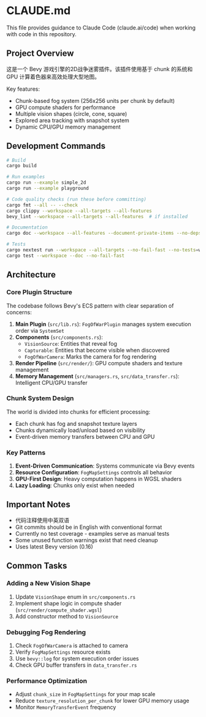 # CLAUDE.md

This file provides guidance to Claude Code (claude.ai/code) when working with code in this repository.

## Project Overview

这是一个 Bevy 游戏引擎的2D战争迷雾插件。该插件使用基于 chunk 的系统和 GPU 计算着色器来高效处理大型地图。

Key features:
- Chunk-based fog system (256x256 units per chunk by default)
- GPU compute shaders for performance
- Multiple vision shapes (circle, cone, square)
- Explored area tracking with snapshot system
- Dynamic CPU/GPU memory management

## Development Commands

```bash
# Build
cargo build

# Run examples
cargo run --example simple_2d
cargo run --example playground

# Code quality checks (run these before committing)
cargo fmt --all -- --check
cargo clippy --workspace --all-targets --all-features
bevy_lint --workspace --all-targets --all-features  # if installed

# Documentation
cargo doc --workspace --all-features --document-private-items --no-deps

# Tests
cargo nextest run --workspace --all-targets --no-fail-fast --no-tests=warn
cargo test --workspace --doc --no-fail-fast
```

## Architecture

### Core Plugin Structure

The codebase follows Bevy's ECS pattern with clear separation of concerns:

1. **Main Plugin** (`src/lib.rs`): `FogOfWarPlugin` manages system execution order via `SystemSet`
2. **Components** (`src/components.rs`): 
   - `VisionSource`: Entities that reveal fog
   - `Capturable`: Entities that become visible when discovered
   - `FogOfWarCamera`: Marks the camera for fog rendering
3. **Render Pipeline** (`src/render/`): GPU compute shaders and texture management
4. **Memory Management** (`src/managers.rs`, `src/data_transfer.rs`): Intelligent CPU/GPU transfer

### Chunk System Design

The world is divided into chunks for efficient processing:
- Each chunk has fog and snapshot texture layers
- Chunks dynamically load/unload based on visibility
- Event-driven memory transfers between CPU and GPU

### Key Patterns

1. **Event-Driven Communication**: Systems communicate via Bevy events
2. **Resource Configuration**: `FogMapSettings` controls all behavior
3. **GPU-First Design**: Heavy computation happens in WGSL shaders
4. **Lazy Loading**: Chunks only exist when needed

## Important Notes

- 代码注释使用中英双语
- Git commits should be in English with conventional format
- Currently no test coverage - examples serve as manual tests
- Some unused function warnings exist that need cleanup
- Uses latest Bevy version (0.16)

## Common Tasks

### Adding a New Vision Shape
1. Update `VisionShape` enum in `src/components.rs`
2. Implement shape logic in compute shader (`src/render/compute_shader.wgsl`)
3. Add constructor method to `VisionSource`

### Debugging Fog Rendering
1. Check `FogOfWarCamera` is attached to camera
2. Verify `FogMapSettings` resource exists
3. Use `bevy::log` for system execution order issues
4. Check GPU buffer transfers in `data_transfer.rs`

### Performance Optimization
- Adjust `chunk_size` in `FogMapSettings` for your map scale
- Reduce `texture_resolution_per_chunk` for lower GPU memory usage
- Monitor `MemoryTransferEvent` frequency